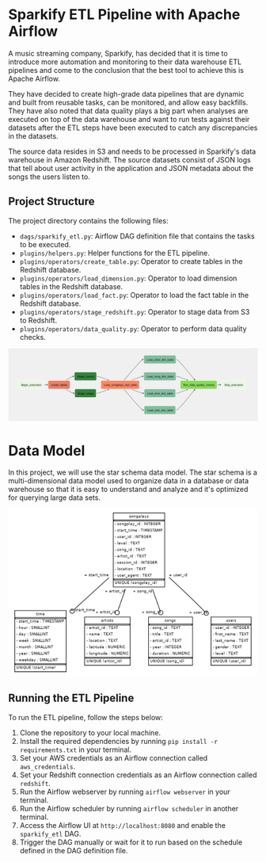 # Sparkify ETL Pipeline with Apache Airflow

A music streaming company, Sparkify, has decided that it is time to introduce more automation and monitoring to their data warehouse ETL pipelines and come to the conclusion that the best tool to achieve this is Apache Airflow.

They have decided to create high-grade data pipelines that are dynamic and built from reusable tasks, can be monitored, and allow easy backfills. They have also noted that data quality plays a big part when analyses are executed on top of the data warehouse and want to run tests against their datasets after the ETL steps have been executed to catch any discrepancies in the datasets.

The source data resides in S3 and needs to be processed in Sparkify's data warehouse in Amazon Redshift. The source datasets consist of JSON logs that tell about user activity in the application and JSON metadata about the songs the users listen to.



## Project Structure

The project directory contains the following files:

- `dags/sparkify_etl.py`: Airflow DAG definition file that contains the tasks to be executed.
- `plugins/helpers.py`: Helper functions for the ETL pipeline.
- `plugins/operators/create_table.py`: Operator to create tables in the Redshift database.
- `plugins/operators/load_dimension.py`: Operator to load dimension tables in the Redshift database.
- `plugins/operators/load_fact.py`: Operator to load the fact table in the Redshift database.
- `plugins/operators/stage_redshift.py`: Operator to stage data from S3 to Redshift.
- `plugins/operators/data_quality.py`: Operator to perform data quality checks.


<!-- ![](sparkifydb_erd.png) -->
<p align="center">
        <img src="dag.png">
</p>

# Data Model
In this project, we will use the star schema data model. The star schema is a multi-dimensional data model used to organize data in a database or data warehouse so that it is easy to understand and analyze and it's optimized for querying large data sets.

<!-- ![](sparkifydb_erd.png) -->
<p align="center">
        <img src="sparkifydb_erd.png">
</p>

## Running the ETL Pipeline

To run the ETL pipeline, follow the steps below:

1. Clone the repository to your local machine.
2. Install the required dependencies by running `pip install -r requirements.txt` in your terminal.
3. Set your AWS credentials as an Airflow connection called `aws_credentials`.
4. Set your Redshift connection credentials as an Airflow connection called `redshift`.
5. Run the Airflow webserver by running `airflow webserver` in your terminal.
6. Run the Airflow scheduler by running `airflow scheduler` in another terminal.
7. Access the Airflow UI at `http://localhost:8080` and enable the `sparkify_etl` DAG.
8. Trigger the DAG manually or wait for it to run based on the schedule defined in the DAG definition file.
